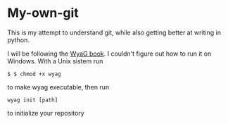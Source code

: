 # My-own-git

This is my attempt to understand git, while also getting better at writing in python.

I will be following the [WyaG book](https://wyag.thb.lt/).
I couldn't figure out how to run it on Windows.
With a Unix sistem run

```
$ $ chmod +x wyag
```

to make wyag executable, then run

```
wyag init [path]
```

to initialize your repository
